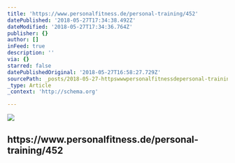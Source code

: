 ```yaml
---
title: 'https://www.personalfitness.de/personal-training/452'
datePublished: '2018-05-27T17:34:38.492Z'
dateModified: '2018-05-27T17:34:36.764Z'
publisher: {}
author: []
inFeed: true
description: ''
via: {}
starred: false
datePublishedOriginal: '2018-05-27T16:58:27.729Z'
sourcePath: _posts/2018-05-27-httpswwwpersonalfitnessdepersonal-training452.md
_type: Article
_context: 'http://schema.org'

---
```

<article style=""><img src="https://the-grid-user-content.s3-us-west-2.amazonaws.com/b088d439-911c-4522-9f0b-4ca12bb96bbf.jpg" /><h1>https://www.personalfitness.de/personal-training/452</h1></article>